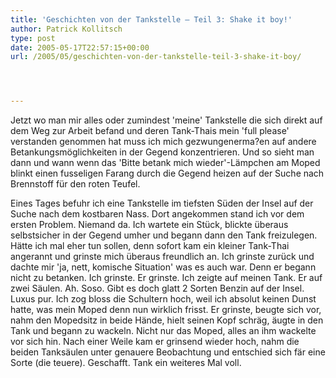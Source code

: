 ```yaml
---
title: 'Geschichten von der Tankstelle – Teil 3: Shake it boy!'
author: Patrick Kollitsch
type: post
date: 2005-05-17T22:57:15+00:00
url: /2005/05/geschichten-von-der-tankstelle-teil-3-shake-it-boy/




---
```

Jetzt wo man mir alles oder zumindest 'meine' Tankstelle die sich direkt auf dem Weg zur Arbeit befand und deren Tank-Thais mein 'full please' verstanden genommen hat muss ich mich gezwungenerma?en auf andere Betankungsmöglichkeiten in der Gegend konzentrieren. Und so sieht man dann und wann wenn das 'Bitte betank mich wieder'-Lämpchen am Moped blinkt einen fusseligen Farang durch die Gegend heizen auf der Suche nach Brennstoff für den roten Teufel.

Eines Tages befuhr ich eine Tankstelle im tiefsten Süden der Insel auf der Suche nach dem kostbaren Nass. Dort angekommen stand ich vor dem ersten Problem. Niemand da. Ich wartete ein Stück, blickte überaus selbstsicher in der Gegend umher und begann dann den Tank freizulegen. Hätte ich mal eher tun sollen, denn sofort kam ein kleiner Tank-Thai angerannt und grinste mich überaus freundlich an. Ich grinste zurück und dachte mir 'ja, nett, komische Situation' was es auch war. Denn er begann nicht zu betanken. Ich grinste. Er grinste. Ich zeigte auf meinen Tank. Er auf zwei Säulen. Ah. Soso. Gibt es doch glatt 2 Sorten Benzin auf der Insel. Luxus pur. Ich zog bloss die Schultern hoch, weil ich absolut keinen Dunst hatte, was mein Moped denn nun wirklich frisst. Er grinste, beugte sich vor, nahm den Mopedsitz in beide Hände, hielt seinen Kopf schräg, äugte in den Tank und begann zu wackeln. Nicht nur das Moped, alles an ihm wackelte vor sich hin. Nach einer Weile kam er grinsend wieder hoch, nahm die beiden Tanksäulen unter genauere Beobachtung und entschied sich fär eine Sorte (die teuere). Geschafft. Tank ein weiteres Mal voll.